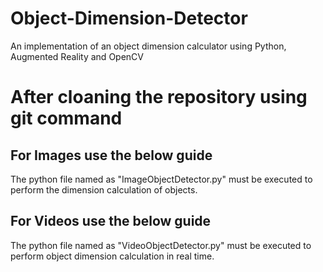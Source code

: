 # Object-Dimension-Detector
An implementation of an object dimension calculator using Python, Augmented Reality and OpenCV

# After cloaning the repository using git command
## For Images use the below guide
The python file named as "ImageObjectDetector.py" must be executed to perform the dimension calculation of objects.

## For Videos use the below guide
The python file named as "VideoObjectDetector.py" must be executed to perform object dimension calculation in real time.
